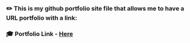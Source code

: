 ### ✏️ This is my github portfolio site file that allows me to have a URL portfolio with a link:

### 🎓 Portfolio Link - [Here](https://gogata05.github.io/)
